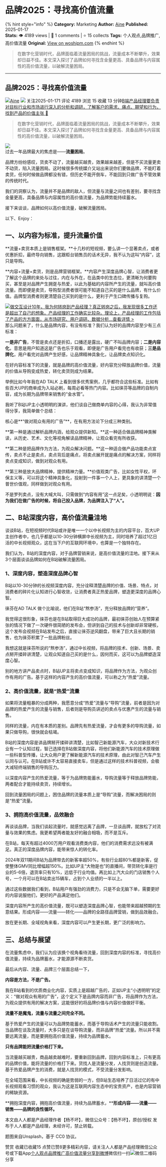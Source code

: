 # 品牌2025：寻找高价值流量
{% hint style="info" %}
**Category:** Marketing
**Author:** [Aine](https://www.woshipm.com/u/50794)
**Published:** 2025-01-17  
**Stats:** 👁️ 4189 views | 💬 1 comments | ⭐ 15 collects
**Tags:** 个人观点,品牌推广,高价值流量
**Original:** [View on woshipm.com](https://www.woshipm.com/marketing/6172372.html)
{% endhint %}
> 在数字化营销时代，品牌面临着流量困局的挑战，流量成本不断攀升，效果却日益不佳。本文深入探讨了品牌如何寻找含金量更高、具备品牌与内容属性的高价值流量，以破解流量困局。

---

## 品牌2025：寻找高价值流量

[![](https://image.woshipm.com/wp-files/2019/12/AcxKvyN2ELsaMwXD8QBS.gif!/both/72x72)](https://www.woshipm.com/u/50794)[Aine](https://www.woshipm.com/u/50794) ![](https://static.woshipm.com/tag/1101_1@2x.png) 关注2025-01-171 评论 4189 浏览 15 收藏 13 分钟[B端产品经理要负责对目标行业和市场进行深入的分析和调研，了解客户的需求、痛点、期望和行为，找到产品的价值主张 🔗](https://ke.qidianla.com/courses/bcpm)

> 在数字化营销时代，品牌面临着流量困局的挑战，流量成本不断攀升，效果却日益不佳。本文深入探讨了品牌如何寻找含金量更高、具备品牌与内容属性的高价值流量，以破解流量困局。

![](https://image.woshipm.com/2023/04/13/d3469168-d9e1-11ed-bd74-00163e0b5ff3.jpg)  
过去一年品牌最大的焦虑是——**流量困局**。

品牌方纷纷感叹，货卖不动了，流量越买越贵，效果越来越差，但是不买流量更卖不动货，陷入流量困局。这时候很多传统媒介又站出来说你们要做品牌，不能盯着卖货，任何时候做品牌都没有错，但历史不能开倒车，不能回到只做广告不管效果的传统时代。

我们的洞察认为，流量并不是品牌的敌人，但流量与流量之间也有差别，要寻找含金量更高，具备品牌与内容属性的高价值流量，为品牌势能持续蓄水。

接下来谈谈，品牌如何以高价值流量，破解流量困局。

以下、Enjoy：

## 一、以内容为标准，提升流量价值

**流量+卖货本质上是销售框架。**十几秒的短视频，要么讲一个显著卖点，或者优惠折扣，最终导向销售，这跟柜台销售员的话术无异，我不认为这叫“内容”，这只是导购。

**内容+流量+卖货，则是品牌营销框架。**内容产生深度品牌心智，让消费者更了解这个品牌的来处与过往，内在与外在，在品类中的生态位，更清晰为何要购买，甚至是对品牌产生拥趸与热爱，以此为基础的内容所产生的流量，就叫高价值流量。而即便是卖货，导购型消费者很可能不知道自己买的是什么品牌，有什么价值。品牌型消费者则更清楚自己买到的是什么，更利于产生口碑传播与复购。

[![](https://image.woshipm.com/2023/08/02/769bf6f4-30e6-11ee-b3cb-00163e0b5ff3.png)做交互设计10年，我为何转岗到产品经理？真正转岗之后，我发现很多工作还是超出了自己的想象。产品经理的工作确实比较杂。理论上，产品经理的工作包括了产品的方方面面，从市场研究、用户调研、数据分析...查看详情 >](https://ke.qidianla.com/courses/bcpm)  
那么问题来了，什么是品牌内容，有没有标准？我们认为好的品牌内容至少有三点标准：

**一是非广告**，不管是卖点还是折扣，口播还是露出，硬广不叫品牌内容；**二是内容化**，意思是用户知道这是广告也乐于观看，即便是广告用户看完也有收获；**三是品牌化**，用户看完对品牌产生好感，让品牌精神具象化，让品牌卖点知识化。

在好内容标准下的流量，就是品牌的高价值流量，好内容充分释放品牌价值，流量的价值从导购变成热爱，转化卖货则成为结果。

举例比如今年我在AD TALK 上看到很多优秀案例，几乎都符合这些标准。比如有些百大UP的商单成为入站必刷，每周必看等热门内容。比如徕芬等品牌的自制内容，成为长期为品牌带来销售的“金水管”。

我听了B站UP主小透明明的演讲，他们谈自己做商单内容的心得，我认为非常值得分享，我简单做个总结：

核心是**“做对观众有用的广告”**，在有用方法论下分成三种类别。

**第一种是通过解析品牌内涵，给观众提供新知。**这一种适合做品牌精神类解读，从历史、艺术、文化等视角解读品牌精神，让观众看完有所收获。

**第二种是把品牌作为方法，为观众解决问题。**这一种适合做产品功能卖点宣传，卖点不止是卖点，卖点背后是痛点，将卖点展开就是痛点的解决方案，同样将卖点变成知识，做到对观众有用。

**第三种是放大品牌精神，提供精神力量。**价值观类广告，比如女性平权，环保主义等，可以将这个精神具象化，投射到一件事一个人上，更具象的讲清楚一个普世价值观，同样做到对观众有用。

不是罗列卖点，没有大喊大叫，只需做到“内容有用”这一点足矣，小透明明说：**因为我们在做广告的时候，将自己投入品牌，为品牌注入了“人”。**

## 二、B站深度内容，高价值流量洼地

谈谈B站，在短视频时代B站或许是唯一一个以中长视频为主的内容平台，百大UP主创作者中，也几乎都是以10-30分钟横屏中长视频为主，同时培养了超过1亿日活的中长视频观众，这在当下户的互联网环境中，也算是一个独特存在。

我们认为，B站的深度内容，对于品牌营销来说，是高价值流量的洼地。接下来从3个层面谈谈品牌如何在B站破解流量困局。

### 1、深度内容，塑造深度品牌心智

B站以10-30分钟的长视频深度内容，充分诠释清楚品牌的价值、场景、特点，对消费者的碎片化认知进行心智收敛，让消费者真正热爱品牌，塑造更深度的品牌心智。

徕芬在AD TALK 做个比喻说，他们在B站“熬参汤”，充分释放品牌的“营养”。

我觉得这很形象，徕芬也是在B站取得巨大成功的品牌，最初徕芬创始人在预算紧张的情况下做了一次硬件很简陋的发布会，但讲到自己的技术与创新却非常硬核，这个发布会视频在B站发布之后，直接让徕芬逆风翻盘，带来了巨大且长期的销售，也为徕芬积累了一批品牌粉丝。

我想这就是徕芬所说的“熬参汤”，通过中长视频，将品牌的技术、创新、场景、卖点掰开揉碎讲清楚，让观众知道自己买的是什么，因何而买，这可以为品牌塑造深度心智。

别的地方讲产品卖点时，B站UP主将卖点变成知识，将品牌作为方法，为观众创作有用的广告。基于这样的内容产生的高价值流量，可以称之为“热爱”流量。

### 2、高价值流量，就是“热爱”流量

如果将流量粗暴的分成两种，我愿意分成“热爱”流量与“导购”流量，前者是因为对品牌的热爱产生的流量与销售，后者则是导购员讲述的卖点与优惠产生的流量与销售。

同样的流量，内在有本质的差别。品牌先有热爱流量，才会有更多的导购流量，如果只做导购，很快就会枯竭。

B站的深度内容是讲品牌掰开揉碎讲清楚，比如智己新能源汽车，大众对新技术行业有一个认知过程，智己选择在B站做深度内容，将他们新能源汽车的技术原理做一些科普型传播，让大众用户更了解新能源汽车的技术原理，由此对智己汽车产生认同与认可。在B站或许不太容易直接卖车，但是通过这样的技术科普视频，会极大减轻终端销售的导购压力。

以深度内容产生的热爱流量，等于为品牌势能蓄水，导购流量等于释放品牌势能，两者配合才能持续卖货，持续增长。

回到流量困局的问题上，困住品牌的流量本质上是“导购”流量，而解决困局的则是“热爱”流量。

### 3、拥抱高价值流量，品效融合

再谈谈品牌，当我们谈起流量时，就感觉远离了品牌，一旦谈品牌，就放松了对流量与效果的焦虑。我更希望两者能友好的融合相吸，而不是互斥。

在B站，每天有超过4000万用户观看消费类内容，他们的消费需求远没有被满足。真正的深度品牌内容，能带来惊人的转化率。

2024年双11期间B站为品牌带去的新客率超50%，有些行业超80%都是新客，促使整体GMV同比增幅超150%。比如UP主“大物是也”的直播间，带货转化率是行业的5-6倍，退货率只有10%，远低于行业均值。再比如上汽大众的门店销售个人号，一个月可以在B站卖出15辆车，占到个人业绩的一半以上。

通过这些数据我们看到，B站用户有强劲的消费力，只是不会无脑下单，需要更好的内容说服他们，更好的产品满足他们。

深度内容所产生的高价值流量，既可以塑造深度品牌心智，也能带来超越预期的生意结果。形成内容——流量——转化——品牌的全路径品牌营销，做到品效融合。

放在更长期、全域视角来看，深度内容可以产生更长期，更广泛的影响力。

## 三、总结与展望

在流量焦虑中，我们认为应该换个视角看待流量，回到深度内容的标准，寻找高价值流量，持续为品牌蓄水，才能源源不断卖货。

最后从内容、流量、品牌三个层面总结一下，

**内容是方法，不是广告。**

我在B站看到的优质商业化内容，实质上是超越广告的，正如UP主“小透明明”的定义：“做对观众有用的广告”，这个定义下是品牌内容而非广告，将品牌作为方法，为观众提供有用的解决方案，这能很好的将品牌价值与内容价值做好平衡。

**流量不是魔鬼，流量与流量之间完全不同。**

基于热爱产生的流量可以为品牌势能蓄水，而基于导购话术产生的流量只能收割。当品牌在谈及流量时，大多只是在谈导购流量，而非品牌“热爱”流量。所以并不需要远离流量，而是要拥抱高价值流量，持续为品牌蓄水。

**只有品牌能把流量价格打下来。**

当流量越买越贵，商品越卖越难时，要重新回到品牌，回到内容标准上，只有更高的品牌价值，能将流量的价格打下来。货找人是流量分发，人找货则是创造流量。基于热爱品牌产生的消费，就是人找货的模式，不受流量分发影响。

在全域范围来看，中长视频的确是势弱的一方，但B站生态培养了日活过亿的有中长视频观看习惯的观众，我认为这是互联网内容生态中的宝贵资产，也是内容营销的稀缺资源。

**拥抱深度内容，拥抱高价值流量，持续为品牌蓄水，****形成内容——流量——销售——品牌的良性循环。**

本文由人人都是产品经理作者【杨不坏】，微信公众号：【杨不坏】，原创/授权 发布于人人都是产品经理，未经许可，禁止转载。

题图来自Unsplash，基于 CC0 协议。

赞赏 收藏已收藏15 点赞已赞8更多精彩内容，请关注人人都是产品经理微信公众号或下载App[个人观点](https://www.woshipm.com/tag/%e4%b8%aa%e4%ba%ba%e8%a7%82%e7%82%b9)[品牌推广](https://www.woshipm.com/tag/%e5%93%81%e7%89%8c%e6%8e%a8%e5%b9%bf)[高价值流量](https://www.woshipm.com/tag/%e9%ab%98%e4%bb%b7%e5%80%bc%e6%b5%81%e9%87%8f)[分享到微博](https://service.weibo.com/share/share.php?appkey=2775287854&title=品牌2025：寻找高价值流量&url=https://www.woshipm.com/marketing/6172372.html&pic=https://image.woshipm.com/2023/04/13/d3469168-d9e1-11ed-bd74-00163e0b5ff3.jpg)微信扫一扫![微信二维码](https://api.pwmqr.com/qrcode/create/?url=https://www.woshipm.com/marketing/6172372.html)分享